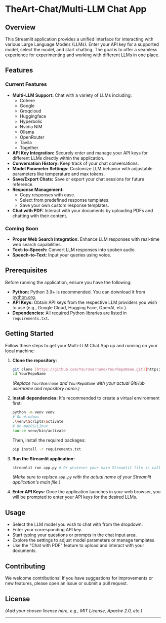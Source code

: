 # TheArt-Chat/Multi-LLM Chat App
## Overview

This Streamlit application provides a unified interface for interacting with various Large Language Models (LLMs). Enter your API key for a supported model, select the model, and start chatting. The goal is to offer a seamless experience for experimenting and working with different LLMs in one place.

## Features

### Current Features

* **Multi-LLM Support:** Chat with a variety of LLMs including:
    * Cohere
    * Google
    * Groqcloud
    * Huggingface
    * Hyperbolic
    * Nvidia NIM
    * Ollama
    * OpenRouter
    * Tavila
    * Together
* **API Key Integration:** Securely enter and manage your API keys for different LLMs directly within the application.
* **Conversation History:** Keep track of your chat conversations.
* **Model Parameter Settings:** Customize LLM behavior with adjustable parameters like temperature and max tokens.
* **Save/Export Chats:** Save or export your chat sessions for future reference.
* **Response Management:**
    * Copy responses with ease.
    * Select from predefined response templates.
    * Save your own custom response templates.
* **Chat with PDF:** Interact with your documents by uploading PDFs and chatting with their content.

### Coming Soon

* **Proper Web Search Integration:** Enhance LLM responses with real-time web search capabilities.
* **Text-to-Speech:** Convert LLM responses into spoken audio.
* **Speech-to-Text:** Input your queries using voice.

## Prerequisites

Before running the application, ensure you have the following:

* **Python:** Python 3.9+ is recommended. You can download it from [python.org](https://www.python.org/downloads/).
* **API Keys:** Obtain API keys from the respective LLM providers you wish to use (e.g., Google Cloud, Hugging Face, OpenAI, etc.).
* **Dependencies:** All required Python libraries are listed in `requirements.txt`.

## Getting Started

Follow these steps to get your Multi-LLM Chat App up and running on your local machine:

1.  **Clone the repository:**
    ```bash
    git clone [https://github.com/YourUsername/YourRepoName.git](https://github.com/YourUsername/YourRepoName.git)
    cd YourRepoName
    ```
    *(Replace `YourUsername` and `YourRepoName` with your actual GitHub username and repository name.)*

2.  **Install dependencies:**
    It's recommended to create a virtual environment first:
    ```bash
    python -m venv venv
    # On Windows
    .\venv\Scripts\activate
    # On macOS/Linux
    source venv/bin/activate
    ```
    Then, install the required packages:
    ```bash
    pip install -r requirements.txt
    ```

3.  **Run the Streamlit application:**
    ```bash
    streamlit run app.py # Or whatever your main Streamlit file is called (e.g., main.py)
    ```
    *(Make sure to replace `app.py` with the actual name of your Streamlit application's main file.)*

4.  **Enter API Keys:**
    Once the application launches in your web browser, you will be prompted to enter your API keys for the desired LLMs.

## Usage

* Select the LLM model you wish to chat with from the dropdown.
* Enter your corresponding API key.
* Start typing your questions or prompts in the chat input area.
* Explore the settings to adjust model parameters or manage templates.
* Use the "Chat with PDF" feature to upload and interact with your documents.

## Contributing

We welcome contributions! If you have suggestions for improvements or new features, please open an issue or submit a pull request.

## License

*(Add your chosen license here, e.g., MIT License, Apache 2.0, etc.)*

---
